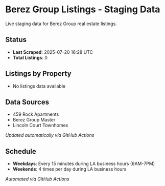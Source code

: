 # Berez Group Listings - Staging Data

Live staging data for Berez Group real estate listings.

## Status
- **Last Scraped**: 2025-07-20 16:28 UTC
- **Total Listings**: 0

## Listings by Property
- No listings data available

## Data Sources
- 459 Rock Apartments
- Berez Group Master
- Lincoln Court Townhomes

*Updated automatically via GitHub Actions*

## Schedule

- **Weekdays**: Every 15 minutes during LA business hours (6AM-7PM)
- **Weekends**: 4 times per day during LA business hours

*Automated via GitHub Actions*
